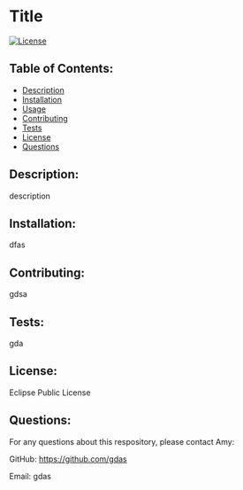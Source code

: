 # Title

[![License](https://img.shields.io/badge/License-EPL_1.0-red.svg)](https://opensource.org/licenses/EPL-1.0)
## Table of Contents:
- [Description](#description)
- [Installation](#installation)
- [Usage](#usage)
- [Contributing](#contributing)
- [Tests](#tests)
- [License](#license)
- [Questions](#questions)
## Description:

description

## Installation:

dfas

## Contributing:

gdsa

## Tests:

gda

## License:

Eclipse Public License

## Questions:

For any questions about this respository, please contact Amy:
 
GitHub: https://github.com/gdas

Email: gdas